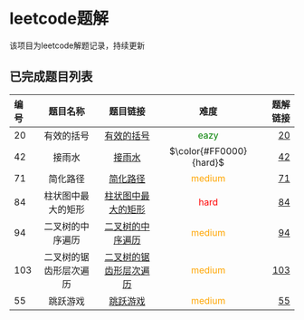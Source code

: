 # leetcode题解

该项目为leetcode解题记录，持续更新

## 已完成题目列表

| 编号 | 题目名称 | 题目链接 | 难度 | 题解链接 |
|:-----|:-------:|:-------:|:----:|--------:|
| 20 | 有效的括号 | [有效的括号](https://leetcode-cn.com/problems/valid-parentheses) | <font color = green>eazy</font> | [20](https://github.com/chenboom/leetcode/blob/master/stack/20.%E6%9C%89%E6%95%88%E7%9A%84%E6%8B%AC%E5%8F%B7.md) |
| 42 | 接雨水 | [接雨水](https://leetcode-cn.com/problems/trapping-rain-water) | $\color{#FF0000}{hard}$ | [42](https://github.com/chenboom/leetcode/blob/master/stack/42.%E6%8E%A5%E9%9B%A8%E6%B0%B4.md) |
| 71 | 简化路径 | [简化路径](https://leetcode-cn.com/problems/simplify-path/) | <font color = orange>medium</font> | [71](https://github.com/chenboom/leetcode/blob/master/stack/71.%E7%AE%80%E5%8C%96%E8%B7%AF%E5%BE%84.md) |
| 84 | 柱状图中最大的矩形 | [柱状图中最大的矩形](https://leetcode-cn.com/problems/largest-rectangle-in-histogram/) | <font color = red>hard</font> | [84](https://github.com/chenboom/leetcode/blob/master/stack/84.%E6%9F%B1%E7%8A%B6%E5%9B%BE%E4%B8%AD%E6%9C%80%E5%A4%A7%E7%9A%84%E7%9F%A9%E5%BD%A2.md) |
| 94 | 二叉树的中序遍历 | [二叉树的中序遍历](https://leetcode-cn.com/problems/binary-tree-inorder-traversal/) | <font color = orange>medium</font> | [94](https://github.com/chenboom/leetcode/blob/master/stack/94.%E4%BA%8C%E5%8F%89%E6%A0%91%E7%9A%84%E4%B8%AD%E5%BA%8F%E9%81%8D%E5%8E%86.md) |
| 103 | 二叉树的锯齿形层次遍历 | [二叉树的锯齿形层次遍历](https://leetcode-cn.com/problems/binary-tree-inorder-traversal/) | <font color = orange>medium</font> | [103](https://github.com/chenboom/leetcode/blob/master/stack/103.%E4%BA%8C%E5%8F%89%E6%A0%91%E7%9A%84%E9%94%AF%E9%BD%BF%E5%BD%A2%E5%B1%82%E6%AC%A1%E9%81%8D%E5%8E%86.md) |
| 55 | 跳跃游戏 | [跳跃游戏](https://leetcode-cn.com/problems/jump-game/) | <font color = orange>medium</font> | [55](https://github.com/chenboom/leetcode/blob/master/%E8%B4%AA%E5%BF%83/55.%E8%B7%B3%E8%B7%83%E6%B8%B8%E6%88%8F.md) |
